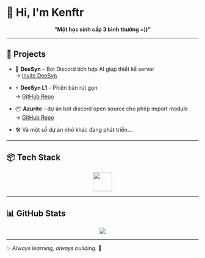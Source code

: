 # 👋 Hi, I'm Kenftr  

<p align="center">
  <b>“Một học sinh cấp 3 bình thường =))”</b>
</p>

---

## 🍃 Projects  

- 🤖 **DeeSyn** – Bot Discord tích hợp AI giúp thiết kế server  
  -> [Invite DeeSyn](https://discord.com/oauth2/authorize?client_id=981424058392526848)  
- ⚡ **DeeSyn L1** – Phiên bản rút gọn  
  -> [GitHub Repo](https://github.com/Notkenftr/DeeSyn-L1)
- 📦 **Azurite** - dự án bot discord open source cho phép import module  
  -> [GitHub Repo](https://github.com/Notkenftr/Azurite)

- 🛠️ Và một số dự án nhỏ khác đang phát triển...  

---

## 📦 Tech Stack  

<p align="center">
  <img src="https://skillicons.dev/icons?i=py,java,js,html,css,git,selenium" height="50" />
</p>

---

## 📊 GitHub Stats  

<p align="center">
  <img src="https://github-readme-stats.vercel.app/api?username=notkenftr&show_icons=true&theme=transparent&bg_color=22232e&text_color=ffffff&hide_border=true&hide_rank=true&title_color=2f81f7&text_bold=false&card_width=380" />
</p>

---

✨ *Always learning, always building.* 🚀
